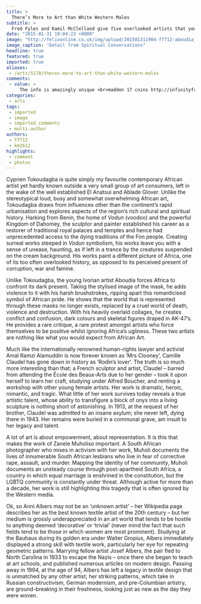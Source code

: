 ```yaml
---
title: >
  There’s More to Art than White Western Males
subtitle: >
  Fred Fyles and Kamil McClelland give five overlooked artists that you should know about
date: "2015-01-31 19:04:23 +0000"
image: "http://felixonline.co.uk/img/upload/201501311904-ff712-aboudia_spiritual_conversations_2014.jpg"
image_caption: "Detail from Spiritual Conversations"
headline: true
featured: true
imported: true
aliases:
 - /arts/5170/theres-more-to-art-than-white-western-males
comments:
 - value: >
     The info is amazingly unique <br>madden 17 coins http://infinityfriend.com/index.php?do=/blog/10873/cheap-madden-17-coins-history-about-the-dallas-cowboys/,The info is amazingly unique <br>madden 17 coins http://infinityfriend.com/index.php?do=/blog/10873/cheap-madden-17-coins-history-about-the-dallas-cowboys/
categories:
 - arts
tags:
 - imported
 - image
 - imported_comments
 - multi-author
authors:
 - ff712
 - km2612
highlights:
 - comment
 - photos
---
```


Cyprien Tokoudagba is quite simply my favourite contemporary African artist yet hardly known outside a very small group of art consumers, left in the wake of the well established El Anatsui and Ablade Glover. Unlike the stereotypical loud, busy and somewhat overwhelming African art, Tokoudagba draws from influences other than the continent’s rapid urbanisation and explores aspects of the region’s rich cultural and spiritual history. Harking from Benin, the home of _Vodun_ (voodoo) and the powerful Kingdom of Dahomey, the sculptor and painter established his career as a restorer of traditional royal palaces and temples and hence had unprecedented access to the dying traditions of the Fon people. Creating surreal works steeped in _Vodun_ symbolism, his works leave you with a sense of unease, haunting, as if left in a trance by the creatures suspended on the cream background. His works paint a different picture of Africa, one of its too often overlooked history, as opposed to its perceived present of corruption, war and famine.

Unlike Tokoudagba, the young Ivorian artist Aboudia forces Africa to confront its dark present. Taking the stylised image of the mask, he adds violence to it with his harsh brushstrokes, ripping apart this romanticised symbol of African pride. He shows that the world that is represented through these masks no longer exists, replaced by a cruel world of death, violence and destruction. With his heavily overlaid collages, he creates conflict and confusion, dark colours and skeletal figures draped in AK-47’s. He provides a rare critique, a rare protest amongst artists who force themselves to be positive whilst ignoring Africa’s ugliness. These two artists are nothing like what you would expect from African Art.

Much like the internationally renowned human-rights lawyer and activist Amal Ramzi Alamuddin is now forever known as ‘Mrs Clooney’, Camille Claudel has gone down in history as ‘Rodin’s lover’. The truth is so much more interesting than that; a French sculptor and artist, Claudel – barred from attending the École des Beaux-Arts due to her gender – took it upon herself to learn her craft, studying under Alfred Boucher, and renting a workshop with other young female artists. Her work is dramatic, heroic, romantic, and tragic. What little of her work survives today reveals a true artistic talent, whose ability to transfigure a block of onyx into a living sculpture is nothing short of astonishing. In 1913, at the request of her brother, Claudel was admitted to an insane asylum; she never left, dying there in 1943. Her remains were buried in a communal grave, am insult to her legacy and talent.

A lot of art is about empowerment, about representation. It is this that makes the work of Zanele Muholiso important. A South African photographer who mixes in activism with her work, Muholi documents the lives of innumerable South African lesbians who live in fear of corrective rape, assault, and murder. Mapping the identity of her community, Muholi documents an unsteady course through post-apartheid South Africa, a country in which equal marriage is enshrined in the constitution, but the LGBTQ community is constantly under threat. Although active for more than a decade, her work is still highlighting this tragedy that is often ignored by the Western media.

Ok, so Anni Albers may not be an ‘unknown artist’ – her Wikipedia page describes her as the best known textile artist of the 20th century – but her medium is grossly underappreciated in an art world that tends to be hostile to anything deemed ‘decorative’ or ‘trivial’ (never mind the fact that such fields tend to be those in which women are most prominent). Studying at the Bauhaus during its golden era under Walter Gropius, Albers immediately displayed a strong skill with textile work, particularly her eye for repeating geometric patterns. Marrying fellow artist Josef Albers, the pair fled to North Carolina in 1933 to escape the Nazis – once there she began to teach at art schools, and published numerous articles on modern design. Passing away in 1994, at the age of 94, Albers has left a legacy in textile design that is unmatched by any other artist; her striking patterns, which take in Russian constructivism, German modernism, and pre-Columbian artistry, are ground-breaking in their freshness, looking just as new as the day they were woven.
